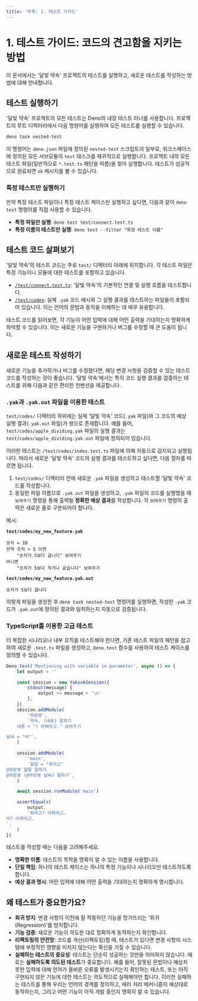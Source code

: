 ```yaml
---
title: '부록: 1. 테스트 가이드'
---
```


# 1. 테스트 가이드: 코드의 견고함을 지키는 방법

이 문서에서는 '달빛 약속' 프로젝트의 테스트를 실행하고, 새로운 테스트를 작성하는 방법에 대해 안내합니다.

## 테스트 실행하기

'달빛 약속' 프로젝트의 모든 테스트는 Deno의 내장 테스트 러너를 사용합니다. 프로젝트의 루트 디렉터리에서 다음 명령어를 실행하여 모든 테스트를 실행할 수 있습니다.

```bash
deno task nested-test
```

이 명령어는 `deno.json` 파일에 정의된 `nested-test` 스크립트의 일부로, 워크스페이스에 정의된 모든 서브모듈의 `test` 태스크를 재귀적으로 실행합니다. 프로젝트 내의 모든 테스트 파일(일반적으로 `*.test.ts` 패턴을 따름)을 찾아 실행합니다. 테스트가 성공적으로 완료되면 `ok` 메시지를 볼 수 있습니다.

### 특정 테스트만 실행하기

만약 특정 테스트 파일이나 특정 테스트 케이스만 실행하고 싶다면, 다음과 같이 `deno test` 명령어를 직접 사용할 수 있습니다.

-   **특정 파일만 실행**: `deno test test/connect.test.ts`
-   **특정 이름의 테스트만 실행**: `deno test --filter "특정 테스트 이름"`

## 테스트 코드 살펴보기

'달빛 약속'의 테스트 코드는 주로 `test/` 디렉터리 아래에 위치합니다. 각 테스트 파일은 특정 기능이나 모듈에 대한 테스트를 포함하고 있습니다.

-   [`/test/connect.test.ts`](/test/connect.test.ts): '달빛 약속'의 기본적인 연결 및 실행 흐름을 테스트합니다.
-   [`/test/codes`](/test/codes): 실제 `.yak` 코드 예시와 그 실행 결과를 테스트하는 파일들이 포함되어 있습니다. 이는 언어의 문법과 동작을 이해하는 데 매우 유용합니다.

테스트 코드를 읽어보면, 각 기능이 어떤 입력에 대해 어떤 출력을 기대하는지 명확하게 파악할 수 있습니다. 이는 새로운 기능을 구현하거나 버그를 수정할 때 큰 도움이 됩니다.

## 새로운 테스트 작성하기

새로운 기능을 추가하거나 버그를 수정했다면, 해당 변경 사항을 검증할 수 있는 테스트 코드를 작성하는 것이 좋습니다. '달빛 약속'에서는 특히 코드 실행 결과를 검증하는 테스트를 위해 다음과 같은 편리한 컨벤션을 제공합니다.

### `.yak`과 `.yak.out` 파일을 이용한 테스트

`test/codes/` 디렉터리 하위에는 실제 '달빛 약속' 코드(`.yak` 파일)와 그 코드의 예상 실행 결과(`.yak.out` 파일)가 쌍으로 존재합니다. 예를 들어, `test/codes/apple_dividing.yak` 파일의 실행 결과는 `test/codes/apple_dividing.yak.out` 파일에 정의되어 있습니다.

이러한 테스트는 `/test/codes/index.test.ts` 파일에 의해 자동으로 감지되고 실행됩니다. 따라서 새로운 '달빛 약속' 코드의 실행 결과를 테스트하고 싶다면, 다음 절차를 따르면 됩니다.

1.  `test/codes/` 디렉터리 안에 새로운 `.yak` 파일을 생성하고 테스트할 '달빛 약속' 코드를 작성합니다.
2.  동일한 파일 이름으로 `.yak.out` 파일을 생성하고, `.yak` 파일의 코드를 실행했을 때 `보여주기` 명령을 통해 출력될 **정확한 예상 결과**를 작성합니다. 각 `보여주기` 명령의 출력은 새로운 줄로 구분되어야 합니다.

예시:

**`test/codes/my_new_feature.yak`**

```yak
숫자 = 10
만약 숫자 > 5 이면
    "숫자가 5보다 큽니다" 보여주기
아니면
    "숫자가 5보다 작거나 같습니다" 보여주기
```

**`test/codes/my_new_feature.yak.out`**

```
숫자가 5보다 큽니다
```

이렇게 파일을 생성한 후 `deno task nested-test` 명령어를 실행하면, 작성한 `.yak` 코드가 `.yak.out`에 정의된 결과와 일치하는지 자동으로 검증됩니다.

### TypeScript를 이용한 고급 테스트

더 복잡한 시나리오나 내부 로직을 테스트해야 한다면, 기존 테스트 파일의 패턴을 참고하여 새로운 `.test.ts` 파일을 생성하고, `Deno.test` 함수를 사용하여 테스트 케이스를 정의할 수 있습니다.

```typescript
Deno.test('Mentioning with variable in parameter', async () => {
    let output = ''

    const session = new YaksokSession({
        stdout(message) {
            output += message + '\n'
        },
    })
    session.addModule(
        '하랑봇',
        `약속, (내용) 말하기
    내용 + "? 어쩌라고." 보여주기

날씨 = "비"`,
    )

    session.addModule(
        'main',
        `할말 = "뭐라고"
@하랑봇 할말 말하기
@하랑봇 (@하랑봇 날씨) 말하기`,
    )

    await session.runModule('main')

    assertEquals(
        output,
        `뭐라고? 어쩌라고.
비? 어쩌라고.
`,
    )
})
```

테스트를 작성할 때는 다음을 고려해주세요.

-   **명확한 이름**: 테스트의 목적을 명확히 알 수 있는 이름을 사용합니다.
-   **단일 책임**: 하나의 테스트 케이스는 하나의 특정 기능이나 시나리오만 테스트하도록 합니다.
-   **예상 결과 명시**: 어떤 입력에 대해 어떤 출력을 기대하는지 명확하게 명시합니다.

## 왜 테스트가 중요한가요?

-   **회귀 방지**: 변경 사항이 이전에 잘 작동하던 기능을 망가뜨리는 '회귀(Regression)'를 방지합니다.
-   **기능 검증**: 새로운 기능이 의도한 대로 정확하게 동작하는지 확인합니다.
-   **리팩토링의 안전망**: 코드를 개선(리팩토링)할 때, 테스트가 있다면 변경 사항이 시스템에 부정적인 영향을 미치지 않는다는 확신을 가질 수 있습니다.
-   **실패하는 테스트의 중요성**: 테스트는 단순히 성공하는 것만을 의미하지 않습니다. 때로는 **실패하도록 의도된 테스트**가 중요합니다. 예를 들어, 잘못된 문법이나 예상치 못한 입력에 대해 언어가 올바른 오류를 발생시키는지 확인하는 테스트, 또는 아직 구현되지 않은 기능에 대한 테스트는 의도적으로 실패해야만 합니다. 이러한 실패하는 테스트를 통해 우리는 언어의 경계를 정의하고, 에러 처리 메커니즘이 예상대로 동작하는지, 그리고 어떤 기능이 아직 개발 중인지 명확히 알 수 있습니다.
